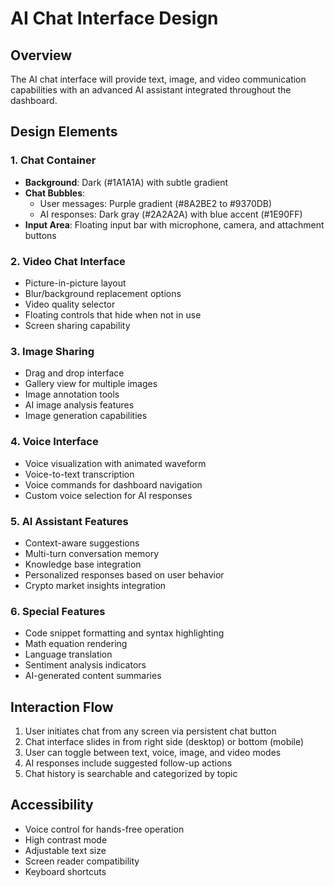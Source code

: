 # AI Chat Interface Design

## Overview
The AI chat interface will provide text, image, and video communication capabilities with an advanced AI assistant integrated throughout the dashboard.

## Design Elements

### 1. Chat Container
- **Background**: Dark (#1A1A1A) with subtle gradient
- **Chat Bubbles**: 
  - User messages: Purple gradient (#8A2BE2 to #9370DB)
  - AI responses: Dark gray (#2A2A2A) with blue accent (#1E90FF)
- **Input Area**: Floating input bar with microphone, camera, and attachment buttons

### 2. Video Chat Interface
- Picture-in-picture layout
- Blur/background replacement options
- Video quality selector
- Floating controls that hide when not in use
- Screen sharing capability

### 3. Image Sharing
- Drag and drop interface
- Gallery view for multiple images
- Image annotation tools
- AI image analysis features
- Image generation capabilities

### 4. Voice Interface
- Voice visualization with animated waveform
- Voice-to-text transcription
- Voice commands for dashboard navigation
- Custom voice selection for AI responses

### 5. AI Assistant Features
- Context-aware suggestions
- Multi-turn conversation memory
- Knowledge base integration
- Personalized responses based on user behavior
- Crypto market insights integration

### 6. Special Features
- Code snippet formatting and syntax highlighting
- Math equation rendering
- Language translation
- Sentiment analysis indicators
- AI-generated content summaries

## Interaction Flow
1. User initiates chat from any screen via persistent chat button
2. Chat interface slides in from right side (desktop) or bottom (mobile)
3. User can toggle between text, voice, image, and video modes
4. AI responses include suggested follow-up actions
5. Chat history is searchable and categorized by topic

## Accessibility
- Voice control for hands-free operation
- High contrast mode
- Adjustable text size
- Screen reader compatibility
- Keyboard shortcuts
